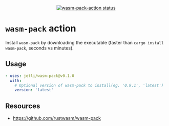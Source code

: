 <p align="center">
  <a href="https://github.com/jetli/wasm-pack-action/actions"><img alt="wasm-pack-action status" src="https://github.com/jetli/wasm-pack-action/workflows/build-test/badge.svg"></a>
</p>

# `wasm-pack` action

Install `wasm-pack` by downloading the executable (faster than `cargo install wasm-pack`, seconds vs minutes).

## Usage

```yaml
- uses: jetli/wasm-pack@v0.1.0
  with:
    # Optional version of wasm-pack to install(eg. '0.9.1', 'latest')
    version: 'latest'
```

## Resources
- https://github.com/rustwasm/wasm-pack
